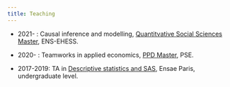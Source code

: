 ```yaml
---
title: Teaching
---
```

* 2021-    : Causal inference and modelling, [Quantitvative Social Sciences Master](https://master-sciences-sociales.ens.psl.eu/qess-presentation/), ENS-EHESS.

* 2020-    : Teamworks in applied economics, [PPD Master](https://www.parisschoolofeconomics.eu/en/teaching/masters-program/ppd-public-policy-and-development/), PSE.

* 2017-2019: TA in [Descriptive statistics and SAS](https://www.ensae.fr/courses/statistique-descriptive/), Ensae Paris, undergraduate level.
